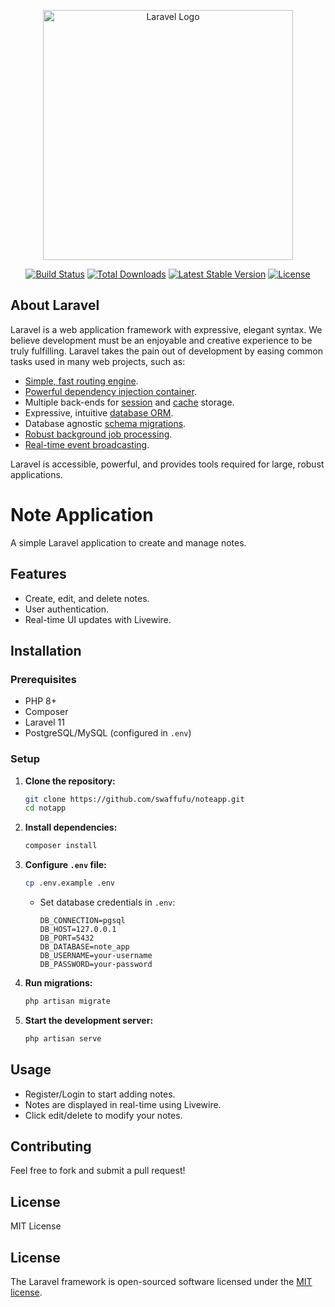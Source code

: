 <p align="center"><a href="https://laravel.com" target="_blank"><img src="https://raw.githubusercontent.com/laravel/art/master/logo-lockup/5%20SVG/2%20CMYK/1%20Full%20Color/laravel-logolockup-cmyk-red.svg" width="400" alt="Laravel Logo"></a></p>

<p align="center">
<a href="https://github.com/laravel/framework/actions"><img src="https://github.com/laravel/framework/workflows/tests/badge.svg" alt="Build Status"></a>
<a href="https://packagist.org/packages/laravel/framework"><img src="https://img.shields.io/packagist/dt/laravel/framework" alt="Total Downloads"></a>
<a href="https://packagist.org/packages/laravel/framework"><img src="https://img.shields.io/packagist/v/laravel/framework" alt="Latest Stable Version"></a>
<a href="https://packagist.org/packages/laravel/framework"><img src="https://img.shields.io/packagist/l/laravel/framework" alt="License"></a>
</p>

## About Laravel

Laravel is a web application framework with expressive, elegant syntax. We believe development must be an enjoyable and creative experience to be truly fulfilling. Laravel takes the pain out of development by easing common tasks used in many web projects, such as:

- [Simple, fast routing engine](https://laravel.com/docs/routing).
- [Powerful dependency injection container](https://laravel.com/docs/container).
- Multiple back-ends for [session](https://laravel.com/docs/session) and [cache](https://laravel.com/docs/cache) storage.
- Expressive, intuitive [database ORM](https://laravel.com/docs/eloquent).
- Database agnostic [schema migrations](https://laravel.com/docs/migrations).
- [Robust background job processing](https://laravel.com/docs/queues).
- [Real-time event broadcasting](https://laravel.com/docs/broadcasting).

Laravel is accessible, powerful, and provides tools required for large, robust applications.

# Note Application

A simple Laravel application to create and manage notes.

## Features
- Create, edit, and delete notes.   
- User authentication.
- Real-time UI updates with Livewire.

## Installation

### Prerequisites
- PHP 8+
- Composer
- Laravel 11
- PostgreSQL/MySQL (configured in `.env`)

### Setup
1. **Clone the repository:**
   ```sh
   git clone https://github.com/swaffufu/noteapp.git
   cd notapp
   ```
2. **Install dependencies:**
   ```sh
   composer install
   ```
3. **Configure `.env` file:**
   ```sh
   cp .env.example .env
   ```
   - Set database credentials in `.env`:
     ```env
     DB_CONNECTION=pgsql
     DB_HOST=127.0.0.1
     DB_PORT=5432
     DB_DATABASE=note_app
     DB_USERNAME=your-username
     DB_PASSWORD=your-password
     ```
4. **Run migrations:**
   ```sh
   php artisan migrate
   ```
5. **Start the development server:**
   ```sh
   php artisan serve
   ```

## Usage
- Register/Login to start adding notes.
- Notes are displayed in real-time using Livewire.
- Click edit/delete to modify your notes.


## Contributing
Feel free to fork and submit a pull request!

## License
MIT License



## License

The Laravel framework is open-sourced software licensed under the [MIT license](https://opensource.org/licenses/MIT).
